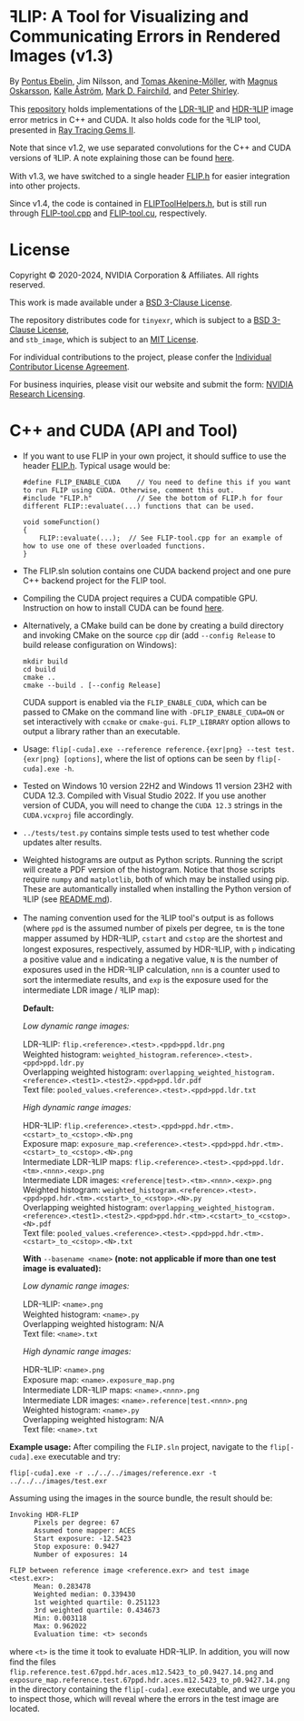 # ꟻLIP: A Tool for Visualizing and Communicating Errors in Rendered Images (v1.3)
By
[Pontus Ebelin](https://research.nvidia.com/person/pontus-ebelin),
Jim Nilsson,
and
[Tomas Akenine-Möller](https://research.nvidia.com/person/tomas-akenine-m%C3%B6ller),
with
[Magnus Oskarsson](https://www1.maths.lth.se/matematiklth/personal/magnuso/),
[Kalle Åström](https://www.maths.lu.se/staff/kalleastrom/),
[Mark D. Fairchild](https://www.rit.edu/directory/mdfpph-mark-fairchild),
and
[Peter Shirley](https://research.nvidia.com/person/peter-shirley).

This [repository](https://github.com/NVlabs/flip) holds implementations of the [LDR-ꟻLIP](https://research.nvidia.com/publication/2020-07_FLIP)
and [HDR-ꟻLIP](https://research.nvidia.com/publication/2021-05_HDR-FLIP) image error metrics in C++ and CUDA.
It also holds code for the ꟻLIP tool, presented in [Ray Tracing Gems II](https://www.realtimerendering.com/raytracinggems/rtg2/index.html).

Note that since v1.2, we use separated convolutions for the C++ and CUDA versions of ꟻLIP. A note explaining those
can be found [here](misc/separatedConvolutions.pdf).

With v1.3, we have switched to a single header [FLIP.h](FLIP.h) for easier integration into other projects.

Since v1.4, the code is contained in [FLIPToolHelpers.h](FLIPToolHelpers.h), but is still run through [FLIP-tool.cpp](FLIP-tool.cpp) and [FLIP-tool.cu](FLIP-tool.cu), respectively.


# License

Copyright © 2020-2024, NVIDIA Corporation & Affiliates. All rights reserved.

This work is made available under a [BSD 3-Clause License](../misc/LICENSE.md).

The repository distributes code for `tinyexr`, which is subject to a [BSD 3-Clause License](../misc/LICENSE-third-party.md#bsd-3-clause-license),<br>
and `stb_image`, which is subject to an [MIT License](../misc/LICENSE-third-party.md#mit-license).

For individual contributions to the project, please confer the [Individual Contributor License Agreement](../misc/CLA.md).

For business inquiries, please visit our website and submit the form: [NVIDIA Research Licensing](https://www.nvidia.com/en-us/research/inquiries/).

# C++ and CUDA (API and Tool)
- If you want to use FLIP in your own project, it should suffice to use the header [FLIP.h](FLIP.h). Typical usage would be:
  ```
  #define FLIP_ENABLE_CUDA    // You need to define this if you want to run FLIP using CUDA. Otherwise, comment this out.
  #include "FLIP.h"           // See the bottom of FLIP.h for four different FLIP::evaluate(...) functions that can be used. 

  void someFunction()
  {
      FLIP::evaluate(...);  // See FLIP-tool.cpp for an example of how to use one of these overloaded functions.
  }  
  ```  
- The FLIP.sln solution contains one CUDA backend project and one pure C++ backend project for the FLIP tool.
- Compiling the CUDA project requires a CUDA compatible GPU. Instruction on how to install CUDA can be found [here](https://docs.nvidia.com/cuda/cuda-installation-guide-microsoft-windows/index.html).
- Alternatively, a CMake build can be done by creating a build directory and invoking CMake on the source `cpp` dir (add `--config Release` to build release configuration on Windows):

  ```
  mkdir build
  cd build
  cmake ..
  cmake --build . [--config Release]
  ```

  CUDA support is enabled via the `FLIP_ENABLE_CUDA`, which can be passed to CMake on the command line with `-DFLIP_ENABLE_CUDA=ON` or set interactively with `ccmake` or `cmake-gui`.
  `FLIP_LIBRARY` option allows to output a library rather than an executable.
- Usage: `flip[-cuda].exe --reference reference.{exr|png} --test test.{exr|png} [options]`, where the list of options can be seen by `flip[-cuda].exe -h`.
- Tested on Windows 10 version 22H2 and Windows 11 version 23H2 with CUDA 12.3. Compiled with Visual Studio 2022. If you use another version of CUDA, you will need to change the `CUDA 12.3` strings in the `CUDA.vcxproj` file accordingly.
- `../tests/test.py` contains simple tests used to test whether code updates alter results.
- Weighted histograms are output as Python scripts. Running the script will create a PDF version of the histogram. Notice that those scripts require `numpy` and `matplotlib`, both of which may be installed using pip. These are automantically installed when installing the Python version of ꟻLIP (see [README.md](https://github.com/NVlabs/flip/blob/main/python/README.md)).
- The naming convention used for the ꟻLIP tool's output is as follows (where `ppd` is the assumed number of pixels per degree,
  `tm` is the tone mapper assumed by HDR-ꟻLIP, `cstart` and `cstop` are the shortest and longest exposures, respectively, assumed by HDR-ꟻLIP,
  with `p` indicating a positive value and `m` indicating a negative value,
  `N` is the number of exposures used in the HDR-ꟻLIP calculation, `nnn` is a counter used to sort the intermediate results,
  and `exp` is the exposure used for the intermediate LDR image / ꟻLIP map):

  **Default:**

  *Low dynamic range images:*<br>

    LDR-ꟻLIP: `flip.<reference>.<test>.<ppd>ppd.ldr.png`<br>
    Weighted histogram: `weighted_histogram.reference>.<test>.<ppd>ppd.ldr.py`<br>
    Overlapping weighted histogram: `overlapping_weighted_histogram.<reference>.<test1>.<test2>.<ppd>ppd.ldr.pdf`<br>
    Text file: `pooled_values.<reference>.<test>.<ppd>ppd.ldr.txt`<br>

  *High dynamic range images:*<br>

    HDR-ꟻLIP: `flip.<reference>.<test>.<ppd>ppd.hdr.<tm>.<cstart>_to_<cstop>.<N>.png`<br>
    Exposure map: `exposure_map.<reference>.<test>.<ppd>ppd.hdr.<tm>.<cstart>_to_<cstop>.<N>.png`<br>
    Intermediate LDR-ꟻLIP maps: `flip.<reference>.<test>.<ppd>ppd.ldr.<tm>.<nnn>.<exp>.png`<br>
    Intermediate LDR images: `<reference|test>.<tm>.<nnn>.<exp>.png`<br>
    Weighted histogram: `weighted_histogram.<reference>.<test>.<ppd>ppd.hdr.<tm>.<cstart>_to_<cstop>.<N>.py`<br>
    Overlapping weighted histogram: `overlapping_weighted_histogram.<reference>.<test1>.<test2>.<ppd>ppd.hdr.<tm>.<cstart>_to_<cstop>.<N>.pdf`<br>
    Text file: `pooled_values.<reference>.<test>.<ppd>ppd.hdr.<tm>.<cstart>_to_<cstop>.<N>.txt`<br>

  **With** `--basename <name>` **(note: not applicable if more than one test image is evaluated):**

  *Low dynamic range images:*<br>

    LDR-ꟻLIP: `<name>.png`<br>
    Weighted histogram: `<name>.py`<br>
    Overlapping weighted histogram: N/A<br>
    Text file: `<name>.txt`<br>

  *High dynamic range images:*<br>

    HDR-ꟻLIP: `<name>.png`<br>
    Exposure map: `<name>.exposure_map.png`<br>
    Intermediate LDR-ꟻLIP maps: `<name>.<nnn>.png`<br>
    Intermediate LDR images: `<name>.reference|test.<nnn>.png`<br>
    Weighted histogram: `<name>.py`<br>
    Overlapping weighted histogram: N/A<br>
    Text file: `<name>.txt`<br>

 **Example usage:**
After compiling the `FLIP.sln` project, navigate to the `flip[-cuda].exe` executable and try:
  ```
  flip[-cuda].exe -r ../../../images/reference.exr -t ../../../images/test.exr
  ```
Assuming using the images in the source bundle, the result should be:
  ```
Invoking HDR-FLIP
        Pixels per degree: 67
        Assumed tone mapper: ACES
        Start exposure: -12.5423
        Stop exposure: 0.9427
        Number of exposures: 14

FLIP between reference image <reference.exr> and test image <test.exr>:
        Mean: 0.283478
        Weighted median: 0.339430
        1st weighted quartile: 0.251123
        3rd weighted quartile: 0.434673
        Min: 0.003118
        Max: 0.962022
        Evaluation time: <t> seconds
  ```
where `<t>` is the time it took to evaluate HDR-ꟻLIP. In addition, you will now find the files `flip.reference.test.67ppd.hdr.aces.m12.5423_to_p0.9427.14.png` and `exposure_map.reference.test.67ppd.hdr.aces.m12.5423_to_p0.9427.14.png`
in the directory containing the `flip[-cuda].exe` executable, and we urge you to inspect those, which will reveal where the errors in the test image are located.
